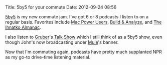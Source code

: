 Title: 5by5 for your commute
Date: 2012-09-24 08:56

[5by5](http://5by5.tv/) is my new commute jam. I've got 6 or 8 podcasts I listen to on a regular basis. Favorites include [Mac Power Users](http://5by5.tv/mpu), [Build &amp; Analyze](http://5by5.tv/buildanalyze), and [The Ihnatko Almanac](http://5by5.tv/ia).

I also listen to [Gruber](http://daringfireball.net)'s [Talk Show](http://www.muleradio.net/thetalkshow/) which I still think of as a 5by5 show, even though John's now broadcasting under [Mule](http://www.muleradio.net/)'s banner.

Now that I'm commuting again, podcasts have pretty much supplanted NPR as my go-to drive-time listening material.